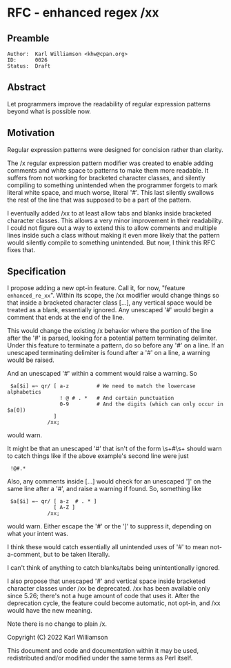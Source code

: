 # RFC - enhanced regex /xx

## Preamble

    Author:  Karl Williamson <khw@cpan.org>
    ID:      0026
    Status:  Draft

## Abstract

Let programmers improve the readability of regular expression patterns beyond
what is possible now.

## Motivation

Regular expression patterns were designed for concision rather than clarity.

The /x regular expression pattern modifier was created to enable adding
comments and white space to patterns to make them more readable.  It suffers
from not working for bracketed character classes, and silently compiling to
something unintended when the programmer forgets to mark literal white space,
and much worse, literal '#'.  This last silently swallows the rest of the line
that was supposed to be a part of the pattern.

I eventually added /xx to at least allow tabs and blanks inside bracketed
character classes.  This allows a very minor improvement in their readability.
I could not figure out a way to extend this to allow comments and multiple
lines inside such a class without making it even more likely that the pattern
would silently compile to something unintended.  But now, I think this RFC
fixes that.

## Specification

I propose adding a new opt-in feature.  Call it, for now, "feature
`enhanced_re_xx`".  Within its scope, the /xx modifier would change things so
that inside a bracketed character class [...], any vertical space would be
treated as a blank, essentially ignored.  Any unescaped '#' would begin a
comment that ends at the end of the line.

This would change the existing /x behavior where the portion of the line after
the '#' is parsed, looking for a potential pattern terminating delimiter.
Under this feature to terminate a pattern, do so before any '#' on a line.
If an unescaped terminating delimiter is found after a '#' on a line, a warning
would be raised.

And an unescaped '#' within a comment would raise a warning.  So

```
 $a[$i] =~ qr/ [ a-z         # We need to match the lowercase alphabetics
                 ! @ # . *   # And certain punctuation
                 0-9         # And the digits (which can only occur in $a[0])
               ]
             /xx;
```

would warn.

It might be that an unescaped '#' that isn't of the form \s+#\s+ should
warn to catch things like if the above example's second line were just

```
 !@#.*
```

Also, any comments inside [...] would check for an unescaped ']' on the same
line after a '#', and raise a warning if found.  So, something like

```
 $a[$i] =~ qr/ [ a-z  # . * ]
               [ A-Z ]
             /xx;
```

would warn.  Either escape the '#' or the ']' to suppress it, depending on what
your intent was.

I think these would catch essentially all unintended uses of '#' to mean
not-a-comment, but to be taken literally.

I can't think of anything to catch blanks/tabs being unintentionally ignored.

I also propose that unescaped '#' and vertical space inside bracketed character
classes under /xx be deprecated.  /xx has been available only since 5.26;
there's not a huge amount of code that uses it.  After the deprecation cycle,
the feature could become automatic, not opt-in, and /xx would have the new
meaning.  

Note there is no change to plain /x.

Copyright (C) 2022 Karl Williamson

This document and code and documentation within it may be used, redistributed
and/or modified under the same terms as Perl itself.

